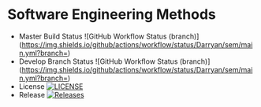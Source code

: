# Software Engineering Methods
* Master Build Status ![GitHub Workflow Status (branch)](https://img.shields.io/github/actions/workflow/status/Darryan/sem/main.yml?branch=<master branch>)
* Develop Branch Status ![GitHub Workflow Status (branch)](https://img.shields.io/github/actions/workflow/status/Darryan/sem/main.yml?branch=<develop branch>)
* License [![LICENSE](https://img.shields.io/github/license/Darryan/sem.svg?style=flat-square)](https://github.com/Darryan/sem/blob/master/LICENSE)
* Release [![Releases](https://img.shields.io/github/release/Darryan/sem/all.svg?style=flat-square)](https://github.com/Darryan/sem/releases)